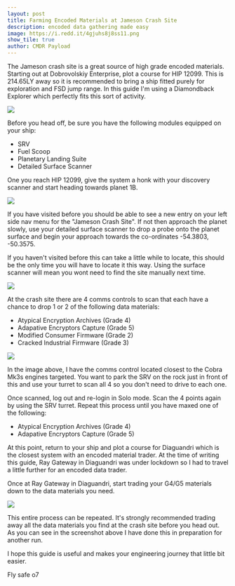 ```yaml
---
layout: post
title: Farming Encoded Materials at Jameson Crash Site
description: encoded data gathering made easy
image: https://i.redd.it/4gjuhs8j8ss11.png
show_tile: true
author: CMDR Payload
---
```


The Jameson crash site is a great source of high grade encoded materials. Starting out at Dobrovolskiy Enterprise, plot a course for HIP 12099. This is 214.65LY away so it is recommended to bring a ship fitted purely for exploration and FSD jump range. In this guide I'm using a Diamondback Explorer which perfectly fits this sort of activity.

![](https://cdn.discordapp.com/attachments/678270161995956225/678270444058705940/15-02-2020_15-12-37-qzmo0vsl.png)

Before you head off, be sure you have the following modules equipped on your ship:
- SRV
- Fuel Scoop
- Planetary Landing Suite
- Detailed Surface Scanner

One you reach HIP 12099, give the system a honk with your discovery scanner and start heading towards planet 1B.

![](https://cdn.discordapp.com/attachments/678270161995956225/678270522638729217/15-02-2020_15-12-55-4s4nteol.png)

If you have visited before you should be able to see a new entry on your left side nav menu for the "Jameson Crash Site". If not then approach the planet slowly, use your detailed surface scanner to drop a probe onto the planet surface and begin your approach towards the co-ordinates -54.3803, -50.3575.

If you haven't visited before this can take a little while to locate, this should be the only time you will have to locate it this way. Using the surface scanner will mean you wont need to find the site manually next time.

![](https://cdn.discordapp.com/attachments/565682402878554112/838082964520697886/02bfe866-01f6-4bc2-a001-3339cac30b49.png)

At the crash site there are 4 comms controls to scan that each have a chance to drop 1 or 2 of the following data materials:

- Atypical Encryption Archives (Grade 4)
- Adapative Encryptors Capture (Grade 5)
- Modified Consumer Firmware (Grade 2)
- Cracked Industrial Firmware (Grade 3)

![](https://cdn.discordapp.com/attachments/565682402878554112/838082963492306964/3df0014e-0da2-4abf-8204-0358974e8735.png)

In the image above, I have the comms control located closest to the Cobra Mk3s engines targeted. You want to park the SRV on the rock just in front of this and use your turret to scan all 4 so you don't need to drive to each one.

Once scanned, log out and re-login in Solo mode. Scan the 4 points again by using the SRV turret. Repeat this process until you have maxed one of the following:

- Atypical Encryption Archives (Grade 4)
- Adapative Encryptors Capture (Grade 5)

At this point, return to your ship and plot a course for Diaguandri which is the closest system with an encoded material trader. At the time of writing this guide, Ray Gateway in Diaguandri was under lockdown so I had to travel a little further for an encoded data trader.

Once at Ray Gateway in Diaguandri, start trading your G4/G5 materials down to the data materials you need.

![](https://cdn.discordapp.com/attachments/678270161995956225/678270693778915328/15-02-2020_15-14-10-0afaxur2.png)

This entire process can be repeated. It's strongly recommended trading away all the data materials you find at the crash site before you head out. As you can see in the screenshot above I have done this in preparation for another run.

I hope this guide is useful and makes your engineering journey that little bit easier.

Fly safe o7
